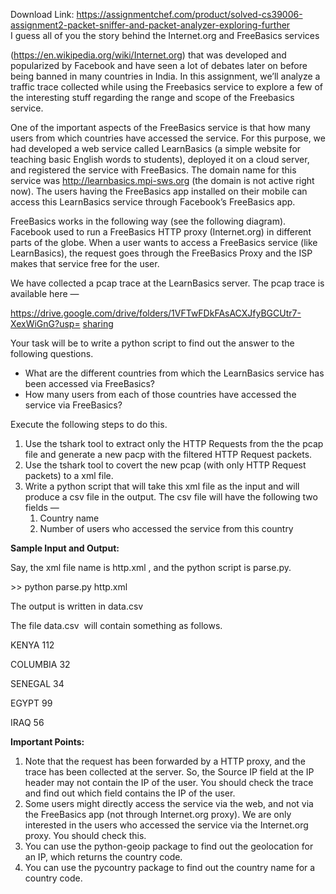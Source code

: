 Download Link: https://assignmentchef.com/product/solved-cs39006-assignment2-packet-sniffer-and-packet-analyzer-exploring-further
<br>
I guess all of you the story behind the Internet.org and FreeBasics services

(https://en.wikipedia.org/wiki/Internet.org) that was developed and popularized by Facebook and have seen a lot of debates later on before being banned in many countries in India. In this assignment, we’ll analyze a traffic trace collected while using the Freebasics service to explore a few of the interesting stuff regarding the range and scope of the Freebasics service.

One of the important aspects of the FreeBasics service is that how many users from which countries have accessed the service. For this purpose, we had developed a web service called LearnBasics (a simple website for teaching basic English words to students), deployed it on a cloud server, and registered the service with FreeBasics. The domain name for this service was <a href="http://learnbasics.mpi-sws.org/">http://learnbasics.mpi-sws.or</a>​ <a href="http://learnbasics.mpi-sws.org/">g</a> (the domain is not active right now). The users having the FreeBasics app installed on their mobile can access this LearnBasics service through Facebook’s FreeBasics app.

FreeBasics works in the following way (see the following diagram). Facebook used to run a FreeBasics HTTP proxy (Internet.org) in different parts of the globe. When a user wants to access a FreeBasics service (like LearnBasics), the request goes through the FreeBasics Proxy and the ISP makes that service free for the user.

We have collected a pcap trace at the LearnBasics server. The pcap trace is available here       —

<a href="https://drive.google.com/drive/folders/1VFTwFDkFAsACXJfyBGCUtr7-XexWiGnG?usp=sharing">https://drive.google.com/drive/folders/1VFTwFDkFAsACXJfyBGCUtr7-XexWiGnG?usp= </a><a href="https://drive.google.com/drive/folders/1VFTwFDkFAsACXJfyBGCUtr7-XexWiGnG?usp=sharing">sharing</a>

Your task will be to write a python script to find out the answer to the following questions.

<ul>

 <li>What are the different countries from which the LearnBasics service has been accessed via FreeBasics?</li>

 <li>How many users from each of those countries have accessed the service via FreeBasics?</li>

</ul>

Execute the following steps to do this.

<ol>

 <li>Use the tshark​ tool to extract only the HTTP Requests from the the pcap file and generate a new pacp with the filtered HTTP Request packets.</li>

 <li>Use the tshark​ tool to covert the new pcap (with only HTTP Request packets) to a xml file.</li>

 <li>Write a python script that will take this xml file as the input and will produce a csv file in the output. The csv file will have the following two fields —

  <ol>

   <li>Country name</li>

   <li>Number of users who accessed the service from this country</li>

  </ol></li>

</ol>

<strong>Sample Input and Output: </strong>

Say, the xml file name is http.xml​ , and the python script is parse.py.​

&gt;&gt; python parse.py http.xml

The output is written in data.csv

The file data.csv ​ will contain something as follows.​

KENYA 112

COLUMBIA 32

SENEGAL 34

EGYPT 99

IRAQ 56




<strong>Important Points:</strong>

<ol>

 <li>Note that the request has been forwarded by a HTTP proxy, and the trace has been collected at the server. So, the Source IP field at the IP header may not contain the IP of the user. You should check the trace and find out which field contains the IP of the user.</li>

 <li>Some users might directly access the service via the web, and not via the FreeBasics app (not through Internet.org proxy). We are only interested in the users who accessed the service via the Internet.org proxy. You should check this.</li>

 <li>You can use the python-geoip​ package to find out the geolocation for an IP, which returns the country code.</li>

 <li>You can use the pycountry​ package to find out the country name for a country code.</li>

</ol>


